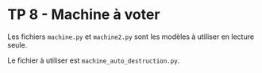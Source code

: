 # TP 8 - Machine à voter

Les fichiers `machine.py` et `machine2.py` sont les modèles à utiliser en lecture seule.

Le fichier à utiliser est `machine_auto_destruction.py`.
